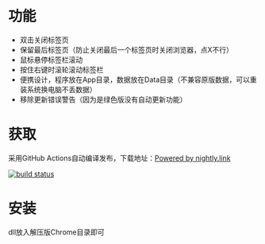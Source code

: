 # 功能
- 双击关闭标签页
- 保留最后标签页（防止关闭最后一个标签页时关闭浏览器，点X不行）
- 鼠标悬停标签栏滚动
- 按住右键时滚轮滚动标签栏
- 便携设计，程序放在App目录，数据放在Data目录（不兼容原版数据，可以重装系统换电脑不丢数据）
- 移除更新错误警告（因为是绿色版没有自动更新功能）
# 获取
采用GitHub Actions自动编译发布，下载地址：[Powered by nightly.link](https://nightly.link/czyt/vivaldi_plus/workflows/build/main)

[![build status](https://github.com/czyt/vivaldi_plus/actions/workflows/build.yml/badge.svg)](https://github.com/czyt/vivaldi_plus/actions/workflows/build.yml)
# 安装
dll放入解压版Chrome目录即可
